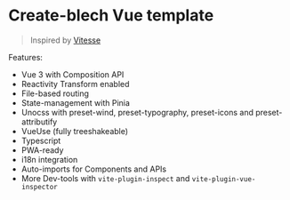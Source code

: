 # Create-blech Vue template

> Inspired by [Vitesse](https://github.com/antfu/vitesse)

Features:

-   Vue 3 with Composition API
-   Reactivity Transform enabled
-   File-based routing
-   State-management with Pinia
-   Unocss with preset-wind, preset-typography, preset-icons and preset-attributify
-   VueUse (fully treeshakeable)
-   Typescript
-   PWA-ready
-   i18n integration
-   Auto-imports for Components and APIs
-   More Dev-tools with `vite-plugin-inspect` and `vite-plugin-vue-inspector`
